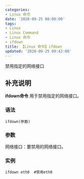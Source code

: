 ```yaml
---
categories:
- Linux 命令
date: '2020-09-25 08:00:00'
tags:
- Linux
- Linux Command
- Linux 命令
- ifdown
title: 【Linux 命令】ifdown
updated: '2020-09-25 09:42:00'
---
```


禁用指定的网络接口

## 补充说明

**ifdown命令** 用于禁用指定的网络接口。

###  语法

```shell
ifdown(参数)
```

###  参数

网络接口：要禁用的网络接口。

###  实例

```shell
ifdown eth0  #禁用eth0
```


